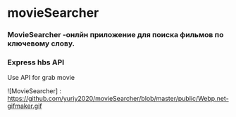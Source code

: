 # movieSearcher

### MovieSearcher  -онлйн приложение для поиска фильмов по ключевому слову.

###  Express hbs API 
Use API for grab movie 

![MovieSearcher] : https://github.com/yuriy2020/movieSearcher/blob/master/public/Webp.net-gifmaker.gif
